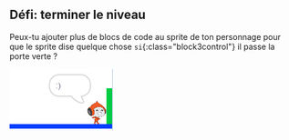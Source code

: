 ## Défi: terminer le niveau

Peux-tu ajouter plus de blocs de code au sprite de ton personnage pour que le sprite dise quelque chose `si`{:class="block3control"} il passe la porte verte ?

![capture d'écran](images/dodge-win.png)